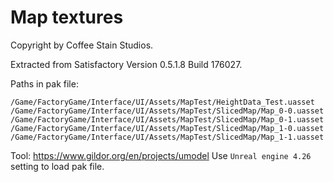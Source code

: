 # Map textures

Copyright by Coffee Stain Studios.

Extracted from Satisfactory Version 0.5.1.8 Build 176027.

Paths in pak file:
```
/Game/FactoryGame/Interface/UI/Assets/MapTest/HeightData_Test.uasset
/Game/FactoryGame/Interface/UI/Assets/MapTest/SlicedMap/Map_0-0.uasset
/Game/FactoryGame/Interface/UI/Assets/MapTest/SlicedMap/Map_0-1.uasset
/Game/FactoryGame/Interface/UI/Assets/MapTest/SlicedMap/Map_1-0.uasset
/Game/FactoryGame/Interface/UI/Assets/MapTest/SlicedMap/Map_1-1.uasset
```

Tool: https://www.gildor.org/en/projects/umodel
Use `Unreal engine 4.26` setting to load pak file.
